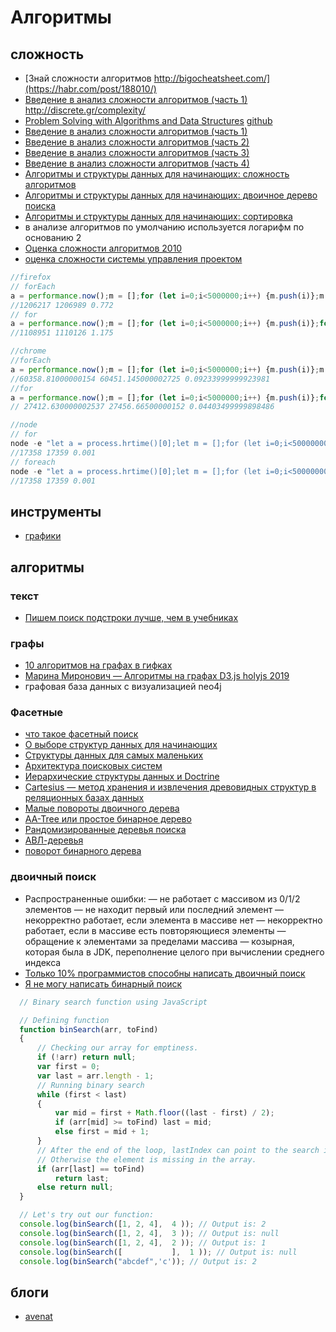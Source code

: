 # Алгоритмы

## сложность

 * [Знай сложности алгоритмов http://bigocheatsheet.com/](https://habr.com/post/188010/)
 * [ Введение в анализ сложности алгоритмов (часть 1) http://discrete.gr/complexity/ ](https://habr.com/post/196560/)
 * [Problem Solving with Algorithms and Data Structures](http://aliev.me/runestone/) [github]( https://github.com/aliev/runestone)
 * [Введение в анализ сложности алгоритмов (часть 1)](http://habrahabr.ru/post/196560/)
 * [Введение в анализ сложности алгоритмов (часть 2)](http://habrahabr.ru/post/195482/)
 * [Введение в анализ сложности алгоритмов (часть 3)](http://habrahabr.ru/post/195996/)
 * [Введение в анализ сложности алгоритмов (часть 4)](https://habr.com/post/196226/)
 * [Алгоритмы и структуры данных для начинающих: сложность алгоритмов](https://tproger.ru/translations/algorithms-and-data-structures/)
 * [Алгоритмы и структуры данных для начинающих: двоичное дерево поиска](https://tproger.ru/translations/binary-search-tree-for-beginners/)
 * [Алгоритмы и структуры данных для начинающих: сортировка](https://tproger.ru/translations/sorting-for-beginners/)
 * в анализе алгоритмов по умолчанию используется логарифм по основанию 2
 * [Оценка сложности алгоритмов 2010](https://habr.com/post/104219/)
 * [оценка сложности системы управления проектом](https://habr.com/post/282435/)

```js
//firefox
// forEach
a = performance.now();m = [];for (let i=0;i<5000000;i++) {m.push(i)};m.forEach((item,index)=>{let j=0;j+=m[index];});console.log(a, performance.now(),(performance.now()-a)/1000);
//1206217 1206989 0.772
// for
a = performance.now();m = [];for (let i=0;i<5000000;i++) {m.push(i)};for (let i=0;i<m.length;i++) {let j=0;j+=m[i];};console.log(a, performance.now(),(performance.now()-a)/1000);
//1108951 1110126 1.175

//chrome
//forEach
a = performance.now();m = [];for (let i=0;i<5000000;i++) {m.push(i)};m.forEach((item,index)=>{let j=0;j+=m[index];});console.log(a, performance.now(),(performance.now()-a)/1000);
//60358.81000000154 60451.145000002725 0.09233999999923981
//for
a = performance.now();m = [];for (let i=0;i<5000000;i++) {m.push(i)};for (let i=0;i<m.length;i++) {let j=0;j+=m[i];};console.log(a, performance.now(),(performance.now()-a)/1000);
// 27412.630000002537 27456.66500000152 0.04403499999898486

//node
// for
node -e "let a = process.hrtime()[0];let m = [];for (let i=0;i<50000000;i++) {m.push(i)};m.forEach((item,index)=>{let j=0;j+=m[index];});console.log(a, process.hrtime()[0], (process.hrtime()[0]-a)/1000);"
//17358 17359 0.001
// foreach
node -e "let a = process.hrtime()[0];let m = [];for (let i=0;i<50000000;i++) {m.push(i)};for (let i=0;i<m.length;i++) {let j=0;j+=m[i];};console.log(a, process.hrtime()[0], (process.hrtime()[0]-a)/1000);"
//17358 17359 0.001
```

## инструменты
 
 * [графики](https://umath.ru/calc/graph/?&func=log(e,x);x%5E2;x;lg(x);)
 
## алгоритмы

### текст

* [Пишем поиск подстроки лучше, чем в учебниках](https://habr.com/ru/company/jugru/blog/491750/)

### графы

 * [10 алгоритмов на графах в гифках](https://proglib.io/p/graphs-algoguide/)
 * [Марина Миронович — Алгоритмы на графах D3.js holyjs 2019](https://www.youtube.com/watch?v=Q61wpfFnYYo)
 * графовая база данных с визуализацией neo4j

### Фасетные

 * [что такое фасетный поиск](http://www.sql.ru/forum/1063033/chto-takoe-fasetnyy-poisk)
 * [О выборе структур данных для начинающих](https://habr.com/post/339656/)
 * [Структуры данных для самых маленьких](https://habr.com/post/310794/)
 * [Архитектура поисковых систем](http://bazhenov.me/blog/2013/01/08/search-architecture.html)
 * [Иерархические структуры данных и Doctrine](https://habr.com/post/46659/)
 * [Cartesius — метод хранения и извлечения древовидных структур в реляционных базах данных](https://habr.com/post/264989/)
 * [Малые повороты двоичного дерева](https://learnc.info/adt/bst_rotations.html)
 * [AA-Tree или простое бинарное дерево](https://habr.com/post/110212/)
 * [Рандомизированные деревья поиска](https://habr.com/post/145388/)
 * [АВЛ-деревья](https://habr.com/post/150732/)
 * [поворот бинарного дерева](https://www.youtube.com/watch?v=Bcv243cpZbw)
 
### двоичный поиск

 * Распространенные ошибки:
    — не работает с массивом из 0/1/2 элементов
    — не находит первый или последний элемент
    — некорректно работает, если элемента в массиве нет
    — некорректно работает, если в массиве есть повторяющиеся элементы
    — обращение к элементами за пределами массива
    — козырная, которая была в JDK, переполнение целого при вычислении среднего индекса
  * [Только 10% программистов способны написать двоичный поиск](ttps://habr.com/post/91605/)
  * [Я не могу написать бинарный поиск](https://habr.com/post/146228/)
  
  ```js
    // Binary search function using JavaScript

    // Defining function
    function binSearch(arr, toFind)
    {
        // Checking our array for emptiness.
        if (!arr) return null;
        var first = 0;
        var last = arr.length - 1;
        // Running binary search
        while (first < last)
        {
            var mid = first + Math.floor((last - first) / 2);
            if (arr[mid] >= toFind) last = mid;
            else first = mid + 1;
        }
        // After the end of the loop, lastIndex can point to the search item. 
        // Otherwise the element is missing in the array.
        if (arr[last] == toFind)
            return last;
        else return null;
    }

    // Let's try out our function:
    console.log(binSearch([1, 2, 4],  4 )); // Output is: 2
    console.log(binSearch([1, 2, 4],  3 )); // Output is: null
    console.log(binSearch([1, 2, 4],  2 )); // Output is: 1
    console.log(binSearch([           ],  1 )); // Output is: null
    console.log(binSearch("abcdef",'c')); // Output is: 2
  ```
 
 ## блоги
 
 * [avenat](https://habr.com/users/avenat/posts/)
